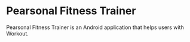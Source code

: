 Pearsonal Fitness Trainer
===

Pearsonal Fitness Trainer is an Android application that helps users with Workout.
